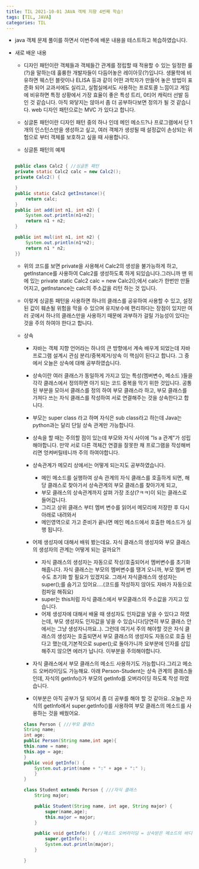 ```yaml
---
title: TIL 2021-10-01 JAVA 객체 지향 4번째 학습!
tags: [TIL, JAVA]
categories: TIL
---
```

- java 객체 문제 풀이를 하면서 이번주에 배운 내용을 테스트하고 복습하였습니다. 
- 새로 배운 내용 
    - 디자인 패턴이란 객체들과 객체들간 관계를 정립할 때 적용할 수 있는 일정한 룰(?)을 말하는데 훌륭한 개발자들이 다듬어놓은 레이아웃(?)입니다. 생물학에 비유하면 웨스턴 블랏이나 ELISA 등과 같이 어떤 과학자가 만들어 놓은 방법이 표준화 되어 교과서에도 실리고, 실험실에서도 사용하는 프로토콜 느낌이고 게임에 비유하면 특정 상황에서 가장 효율이 좋은 특성 트리, 0티어 캐릭터 선발 등인 것 같습니다. 아직 와닿지는 않아서 좀 더 공부하다보면 정의가 될 것 같습니다. web 디자인 패턴으로는 MVC 가 있다고 합니다. 

    - 싱글톤 패턴이란 디자인 패턴 중의 하나 인데 메인 메소드?나 프로그램에서 단 1개의 인스턴스만을 생성하고 싶고, 여러 객체가 생성될 때 설정값이 손상되는 위험으로 부터 객체를 보호하고 싶을 때 사용합니다. 
    - 싱글톤 패턴의 예제 


    ``` java 
    
    public class Calc2 { //싱글톤 패턴
    private static Calc2 calc = new Calc2();
    private Calc2() {

    }
    public static Calc2 getInstance(){
        return calc;
    }
    public int add(int n1, int n2) {
        System.out.println(n1+n2);
        return n1 + n2;
    }

    public int mul(int n1, int n2) {
        System.out.println(n1*n2);
        return n1 * n2;
    }} 
    ```



    - 위의 코드를 보면 private을 사용해서 Calc2의 생성을 불가능하게 하고, getInstance를 사용하여 Calc2를 생성하도록 하게 되있습니다.그러니까 맨 위에 있는 private static Calc2 calc = new Calc2();에서 calc가 한번만 만들어지고, getInstance는 calc의 주소값을 리턴 하는 것 입니다. 
    - 이렇게 싱글톤 패턴을 사용하면 하나의 클래스를 공유하여 사용할 수 있고, 설정된 값이 훼손될 위험을 막을 수 있으며 유지보수에 편리하다는 장점이 있지만 여러 곳에서 하나의 클래스만을 사용하기 때문에 과부하가 걸릴 가능성이 있다는 것을 주의 하여야 한다고 합니다. 

    - 상속
        - 자바는 객체 지향 언어라는 하나의 큰 방향에서 계속 배우게 되었는데 자바 프로그램 설계시 관심 분리/중복제거/상속 이 핵심이 된다고 합니다. 그 중에서 오늘은 상속에 대해 공부하였습니다. 

        - 상속이란 여러 클래스가 동일하게 가지고 있는 특성(멤버변수, 메소드 )들을 각각 클래스에서 정의하면 야기 되는 코드 중복을 막기 위한 것입니다. 공통된 부분을 모아서 클래스를 정의 하여 부모 클래스라 하고, 부모 클래스를 가져다 쓰는 자식 클래스를 작성하여 서로 연결해주는 것을 상속한다고 합니다. 
        - 부모는 super class 라고 하며 자식은 sub class라고 하는데 Java는 python과는 달리 단일 상속 관계만 가능합니다. 
        - 상속을 할 때는 주의할 점이 있는데 부모와 자식 사이에 "Is a 관계"가 성립해야합니다. 만약 서로 다른 객체간 연결을 잘못한 채 프로그램을 작성해버리면 엉켜버릴테니까 주의 하여야합니다. 
        - 상속관계가 메모리 상에서는 어떻게 되는지도 공부하였습니다. 
            - 메인 메소드를 실행하여 상속 관계의 자식 클래스를 호출하게 되면, 해당 클래스로 찾아가서 상속관계의 부모 클래스를 찾아가게 되고, 
            - 부모 클래스의 상속관계까지 살펴 가장 조상(?ㅋㅋ)이 되는 클래스로 들어갑니다. 
            - 그리고 상위 클래스 부터 멤버 변수를 읽어서 메모리에 저장한 후 다시 아래로 내려와서 
            - 메인영역으로 가고 준비가 끝나면 메인 메소드에서 호출한 메소드가 실행 됩니다. 
        - 어제 생성자에 대해서 배워 봤는데요. 자식 클래스의 생성자와 부모 클래스의 생성자의 관계는 어떻게 되는 걸까요?! 
            - 자식 클래스의 생성자는 자동으로 작성/호출되어서 멤버변수를 초기화 해줍니다. 자식 클래스는 부모의 멤버변수를 땡겨 오니까, 부모 멤버 변수도 초기화 할 필요가 있겠지요. 그래서 자식클래스의 생성자는 super();를 숨기고 있어요....(코드를 작성하지 않아도 자바가 자동으로 컴파일 해줘요) 
            - super는 this처럼 자식 클래스에서 부모클래스의 주소값을 가지고 있습니다.
            - 어제 생성자에 대해서 배울 때 생성자도 인자값을 넣을 수 있다고 하였는데, 부모 생성자도 인자값을 넣을 수 있습니다(당연히 부모 클래스 안에서는 그냥 생성자니까요..). 그런데 여기서 주의 해야할 것은 자식 클래스의 생성자는 호출되면서 부모 클래스의 생성자도 자동으로 호출 된다고 했는데,기본적으로 super();로 돌아가니까 요부분에 인자를 삽입해주지 않으면 에러가 납니다. 이부분을 주의해야합니다. 
        - 자식 클래스에서 부모 클래스의 메소드 사용하기도 가능합니다.그리고 메소드 오버라이딩도 가능해요. 아래 Person-Student는 상속 관계의 클래스들 인데, 자식의 getInfo()가 부모의 getInfo를 오버라이딩 하도록 작성 하였습니다. 
        - 이부분은 아직 공부가 덜 되어서 좀 더 공부를 해야 할 것 같아요..오늘은 자식의 getInfo에서 super.getInfo()를 사용하여 부모 클래스의 메소드를 사용하는 것을 배웠어요. 
        ```java
        class Person { ///부모 클래스 
        String name;
        int age;
        public Person(String name,int age){
        this.name = name;
        this.age = age;
        }
        public void getInfo() {
            System.out.print(name + ":" + age + ":" );
            }
        }
        ```
     


     
        ```java 
        class Student extends Person { ///자식 클래스 
            String major;

            public Student(String name, int age, String major) {
                super(name,age);
                this.major = major;
            }

            public void getInfo() { //메소드 오버라이딩 = 상속받은 메소드의 바디를 재정의
                super.getInfo();
                System.out.println(major);
            }

        }
        ```
       
